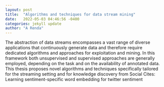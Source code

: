 ```yaml
---
layout: post
title:  "Algorithms and techniques for data stream mining"
date:   2022-05-03 04:46:56 -0400
categories: jekyll update
author: "A Renda"
---
```

The abstraction of data streams encompasses a vast range of diverse applications that continuously generate data and therefore require dedicated algorithms and approaches for exploitation and mining. In this framework both unsupervised and supervised approaches are generally employed, depending on the task and on the availability of annotated data. This thesis proposes novel algorithms and techniques specifically tailored for the streaming setting and for knowledge discovery from Social Cites: Learning sentiment-specific word embedding for twitter sentiment